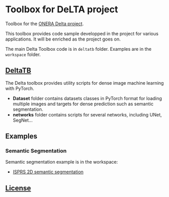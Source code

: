# Toolbox for DeLTA project

Toolbox for the [ONERA Delta project](https://delta-onera.github.io).

This toolbox provides code sample developped in the project for various applications. It will be enriched as the project goes on.

The main Delta Toolbox code is in ```deltatb``` folder.
Examples are in the ```workspace``` folder.


## [DeltaTB](./deltatb)

The Delta toolbox provides utility scripts for dense image machine learning with PyTorch.

* **Dataset** folder contains datasets classes in PyTorch format for loading multiple images and targets for dense prediction such as semantic segmentation.
* **networks** folder contains scripts for several networks, including UNet, SegNet...

## Examples

### Semantic Segmentation

Semantic segmentation example is in the workspace:
* [ISPRS 2D semantic segmentation](./workspace/isprs_vaihingen/)

## [License](LICENSE)
